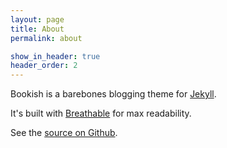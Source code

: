 ```yaml
---
layout: page
title: About
permalink: about

show_in_header: true
header_order: 2
---
```


Bookish is a barebones blogging theme for [Jekyll][jekyll].

It's built with [Breathable][breathable] for max readability.

See the [source on Github][bookish].

[breathable]: https://github.com/awjin/breathable
[jekyll]:     https://github.com/jekyll/jekyll
[bookish]:    https://github.com/awjin/bookish

